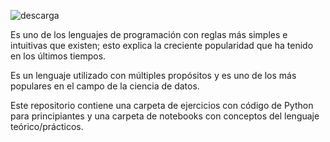 
![descarga](https://user-images.githubusercontent.com/86261762/229246470-523f334d-92ae-459a-806c-1716c801c252.jpg)

Es uno de los lenguajes de programación con reglas más simples e intuitivas que existen; esto explica la creciente popularidad que ha tenido en los últimos tiempos.

Es un lenguaje utilizado con múltiples propósitos y es uno de los más populares en el campo de la ciencia de datos.

Este repositorio contiene una carpeta de ejercicios con código de Python para principiantes y una carpeta de notebooks con conceptos del lenguaje teórico/prácticos. 

